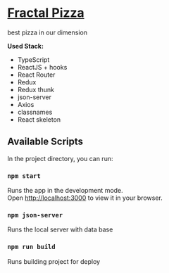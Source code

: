 # [Fractal Pizza](https://fractal-pizza.herokuapp.com/)

best pizza in our dimension

**Used Stack:**

- TypeScript
- ReactJS + hooks
- React Router
- Redux
- Redux thunk
- json-server
- Axios
- classnames
- React skeleton

## Available Scripts

In the project directory, you can run:

### `npm start`

Runs the app in the development mode.\
Open [http://localhost:3000](http://localhost:3000) to view it in your browser.

### `npm json-server`

Runs the local server with data base

### `npm run build`

Runs building project for deploy
